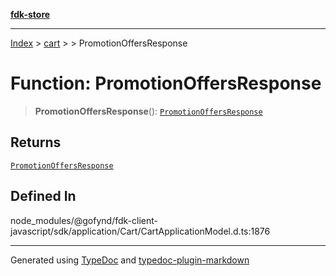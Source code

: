 [**fdk-store**](../../../README.md)
***

[Index](../../../API.md) > [cart](../../README.md) > [<internal>](../README.md) > PromotionOffersResponse

# Function: PromotionOffersResponse

> **PromotionOffersResponse**(): [`PromotionOffersResponse`](../type-aliases/type-alias.PromotionOffersResponse.md)

## Returns

[`PromotionOffersResponse`](../type-aliases/type-alias.PromotionOffersResponse.md)

## Defined In

node\_modules/@gofynd/fdk-client-javascript/sdk/application/Cart/CartApplicationModel.d.ts:1876

***
Generated using [TypeDoc](https://typedoc.org/) and [typedoc-plugin-markdown](https://www.npmjs.com/package/typedoc-plugin-markdown)
